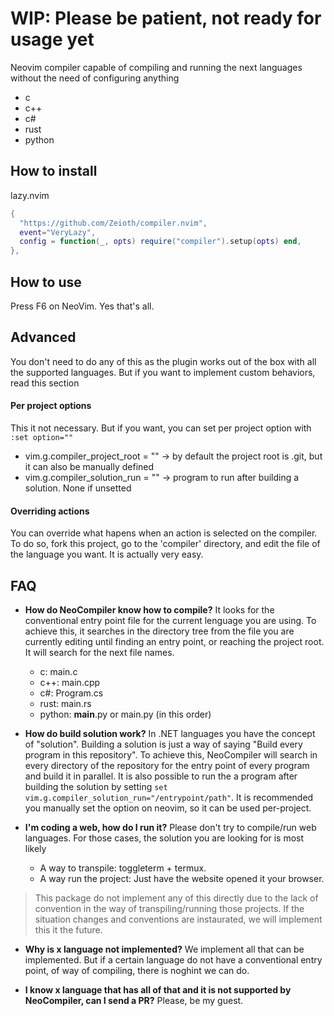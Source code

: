 # WIP: Please be patient, not ready for usage yet 
Neovim compiler capable of compiling and running the next languages without the need of configuring anything

* c
* c++
* c#
* rust
* python

## How to install
lazy.nvim
```lua
{
  "https://github.com/Zeioth/compiler.nvim",
  event="VeryLazy",
  config = function(_, opts) require("compiler").setup(opts) end,
},
``` 

## How to use
Press F6 on NeoVim. Yes that's all.

## Advanced
You don't need to do any of this as the plugin works out of the box with all the supported languages. But if you want to implement custom behaviors, read this section

#### Per project options
This it not necessary. But if you want, you can set per project option with `:set option=""`

* vim.g.compiler_project_root = "" → by default the project root is .git, but it can also be manually defined
* vim.g.compiler_solution_run = "" → program to run after building a solution. None if unsetted

#### Overriding actions
You can override what hapens when an action is selected on the compiler. To do so, fork this project, go to the 'compiler' directory, and edit the file of the language you want. It is actually very easy.

## FAQ

* **How do NeoCompiler know how to compile?** It looks for the conventional entry point file for the current lenguage you are using. To achieve this, it searches in the directory tree from the file you are currently editing until finding an entry point, or reaching the project root. It will search for the next file names.

  * c: main.c
  * c++: main.cpp
  * c#: Program.cs
  * rust: main.rs
  * python: __main__.py or main.py (in this order)

* **How do build solution work?** In .NET languages you have the concept of "solution". Building a solution is just a way of saying "Build every program in this repository". To achieve this, NeoCompiler will search in every directory of the repository for the entry point of every program and build it in parallel. It is also possible to run the a program after building the solution by setting `set vim.g.compiler_solution_run="/entrypoint/path"`. It is recommended you manually set the option on neovim, so it can be used per-project.

* **I'm coding a web, how do I run it?** Please don't try to compile/run web languages. For those cases, the solution you are looking for is most likely

  * A way to transpile: toggleterm + termux.
  * A way run the project: Just have the website opened it your browser.
  
 > This package do not implement any of this directly due to the lack of convention in the way of transpiling/running those projects. If the situation changes and conventions are instaurated, we will implement this it the future.

* **Why is x language not implemented?** We implement all that can be implemented. But if a certain language do not have a conventional entry point, of way of compiling, there is noghint we can do.

* **I know x language that has all of that and it is not supported by NeoCompiler, can I send a PR?** Please, be my guest.
